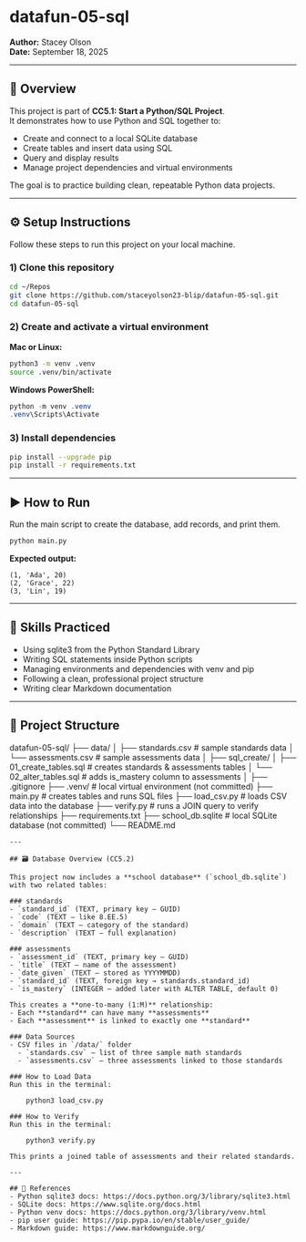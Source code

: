 # datafun-05-sql
**Author:** Stacey Olson  
**Date:** September 18, 2025

---

## 📌 Overview
This project is part of **CC5.1: Start a Python/SQL Project**.  
It demonstrates how to use Python and SQL together to:

- Create and connect to a local SQLite database  
- Create tables and insert data using SQL  
- Query and display results  
- Manage project dependencies and virtual environments  

The goal is to practice building clean, repeatable Python data projects.

---

## ⚙️ Setup Instructions
Follow these steps to run this project on your local machine.

### 1) Clone this repository
```bash
cd ~/Repos
git clone https://github.com/staceyolson23-blip/datafun-05-sql.git
cd datafun-05-sql
```

### 2) Create and activate a virtual environment
**Mac or Linux:**
```bash
python3 -m venv .venv
source .venv/bin/activate
```

**Windows PowerShell:**
```powershell
python -m venv .venv
.venv\Scripts\Activate
```

### 3) Install dependencies
```bash
pip install --upgrade pip
pip install -r requirements.txt
```

---

## ▶️ How to Run
Run the main script to create the database, add records, and print them.
```bash
python main.py
```

**Expected output:**
```
(1, 'Ada', 20)
(2, 'Grace', 22)
(3, 'Lin', 19)
```

---

## 🧠 Skills Practiced
- Using sqlite3 from the Python Standard Library  
- Writing SQL statements inside Python scripts  
- Managing environments and dependencies with venv and pip  
- Following a clean, professional project structure  
- Writing clear Markdown documentation  

---

## 📂 Project Structure

datafun-05-sql/
├── data/
│   ├── standards.csv          # sample standards data
│   └── assessments.csv         # sample assessments data
│
├── sql_create/
│   ├── 01_create_tables.sql    # creates standards & assessments tables
│   └── 02_alter_tables.sql     # adds is_mastery column to assessments
│
├── .gitignore
├── .venv/                      # local virtual environment (not committed)
├── main.py                     # creates tables and runs SQL files
├── load_csv.py                 # loads CSV data into the database
├── verify.py                   # runs a JOIN query to verify relationships
├── requirements.txt
├── school_db.sqlite            # local SQLite database (not committed)
└── README.md
```
---

## 🗃️ Database Overview (CC5.2)

This project now includes a **school database** (`school_db.sqlite`) with two related tables:

### standards
- `standard_id` (TEXT, primary key — GUID)
- `code` (TEXT — like 8.EE.5)
- `domain` (TEXT — category of the standard)
- `description` (TEXT — full explanation)

### assessments
- `assessment_id` (TEXT, primary key — GUID)
- `title` (TEXT — name of the assessment)
- `date_given` (TEXT — stored as YYYYMMDD)
- `standard_id` (TEXT, foreign key → standards.standard_id)
- `is_mastery` (INTEGER — added later with ALTER TABLE, default 0)

This creates a **one-to-many (1:M)** relationship:  
- Each **standard** can have many **assessments**  
- Each **assessment** is linked to exactly one **standard**

### Data Sources
- CSV files in `/data/` folder  
  - `standards.csv` — list of three sample math standards  
  - `assessments.csv` — three assessments linked to those standards

### How to Load Data
Run this in the terminal:

    python3 load_csv.py

### How to Verify
Run this in the terminal:

    python3 verify.py

This prints a joined table of assessments and their related standards.

---

## 🔗 References
- Python sqlite3 docs: https://docs.python.org/3/library/sqlite3.html  
- SQLite docs: https://www.sqlite.org/docs.html  
- Python venv docs: https://docs.python.org/3/library/venv.html  
- pip user guide: https://pip.pypa.io/en/stable/user_guide/  
- Markdown guide: https://www.markdownguide.org/